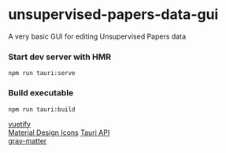 # unsupervised-papers-data-gui

A very basic GUI for editing Unsupervised Papers data 

### Start dev server with HMR
`npm run tauri:serve`

### Build executable
`npm run tauri:build`

[vuetify](https://vuetifyjs.com/en/components/expansion-panels/)  
[Material Design Icons](https://materialdesignicons.com/)
[Tauri API](https://tauri.studio/en/docs/api/js)  
[gray-matter](https://github.com/jonschlinkert/gray-matter)